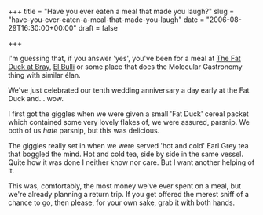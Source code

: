 +++
title = "Have you ever eaten a meal that made you laugh?"
slug = "have-you-ever-eaten-a-meal-that-made-you-laugh"
date = "2006-08-29T16:30:00+00:00"
draft = false

+++

I'm guessing that, if you answer 'yes', you've been for a meal at [The Fat Duck at Bray](http://www.fatduck.co.uk/), [El Bulli](http://www.elbulli.com/) or some place that does the Molecular Gastronomy thing with similar élan.

We've just celebrated our tenth wedding anniversary a day early at the Fat Duck and... wow.

I first got the giggles when we were given a small 'Fat Duck' cereal packet which contained some very lovely flakes of, we were assured, parsnip. We both of us *hate* parsnip, but this was delicious.

The giggles really set in when we were served 'hot and cold' Earl Grey tea that boggled the mind. Hot and cold tea, side by side in the same vessel. Quite how it was done I neither know nor care. But I want another helping of it.

This was, comfortably, the most money we've ever spent on a meal, but we're already planning a return trip. If you get offered the merest sniff of a chance to go, then please, for your own sake, grab it with both hands.
